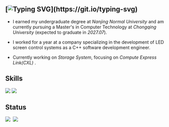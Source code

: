 
## [![Typing SVG](https://readme-typing-svg.demolab.com/?lines=Welcom+to+my+github+page!)](https://git.io/typing-svg)

- I earned my undergraduate degree at *Nanjing Normal University* and am currently pursuing a Master's in Computer Technology at *Chongqing University* (expected to graduate in *2027.07*).

- I worked for a year at a company specializing in the development of LED screen control systems as a C++ software development engineer.

- Currently working on *Storage System*, focusing on *Compute Express Link(CXL)*  .



</div>

## Skills
<img src="https://img.shields.io/badge/RTFSC-Read The F**k Source Code!-blue"/>

<img src="https://img.shields.io/badge/RTFZ-Read The F**k Zeal! -blue"/>


## Status
<img src="https://github-readme-stats.vercel.app/api?username=Zane-Jiang&show_icons=true&count_private=true&hide_border=true" align="left" style="margin-right: 0.5rem;" />

<img src="https://github-readme-stats.vercel.app/api/top-langs/?username=Zane-Jiang&hide_border=true&layout=compact" align="left" />



